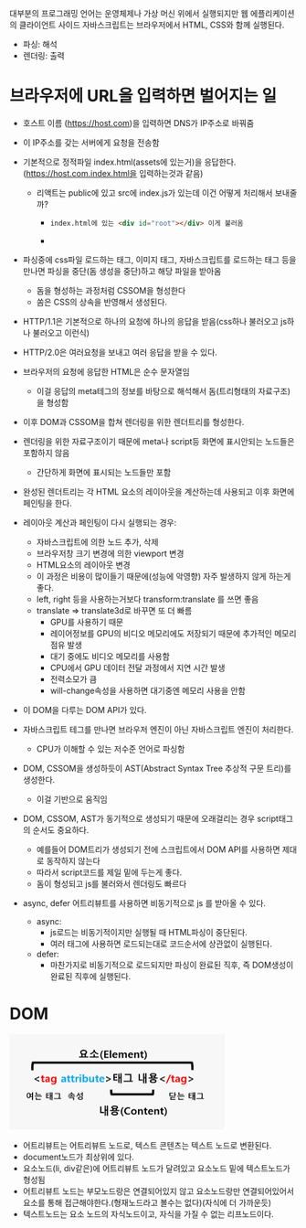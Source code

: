 대부분의 프로그래밍 언어는 운영체제나 가상 머신 위에서 실행되지만 웹 에플리케이션의 클라이언트 사이드 자바스크립트는 브라우저에서 HTML, CSS와 함께 실행된다.

- 파싱: 해석
- 렌더링: 출력



# 브라우저에 URL을 입력하면 벌어지는 일



- 호스트 이름 (https://host.com)을 입력하면 DNS가 IP주소로 바꿔줌

- 이 IP주소를 갖는 서버에게 요청을 전송함

- 기본적으로 정적파일 index.html(assets에 있는거)을 응답한다.(https://host.com.index.html을 입력하는것과 같음)

  - 리액트는 public에 있고 src에 index.js가 있는데 이건 어떻게 처리해서 보내줄까?

    - ``` html
      index.html에 있는 <div id="root"></div> 이게 불러옴
      ```

    - 

- 파싱중에 css파일 로드하는 태그, 이미지 태그, 자바스크립트를 로드하는 태그 등을 만나면 파싱을 중단(돔 생성을 중단)하고 해당 파일을 받아옴

  - 돔을 형성하는 과정처럼 CSSOM을 형성한다
  - 쏨은 CSS의 상속을 반영해서 생성된다.

- HTTP/1.1은 기본적으로 하나의 요청에 하나의 응답을 받음(css하나 불러오고 js하나 불러오고 이런식)

- HTTP/2.0은 여러요청을 보내고 여러 응답을 받을 수 있다.

- 브라우저의 요청에 응답한 HTML은 순수 문자열임

  - 이걸 응답의 meta테그의 정보를 바탕으로 해석해서 돔(트리형태의 자료구조)을 형성함



- 이후 DOM과 CSSOM을 합쳐 렌더링을 위한 렌더트리를 형성한다.
- 렌더링을 위한 자료구조이기 때문에 meta나 script등 화면에 표시안되는 노드들은 포함하지 않음
  - 간단하게 화면에 표시되는 노드들만 포함
- 완성된 렌더트리는 각 HTML 요소의 레이아웃을 계산하는데 사용되고 이후 화면에 페인팅을 한다.
- 레이아웃 계산과 페인팅이 다시 실행되는 경우:
  - 자바스크립트에 의한 노드 추가, 삭제
  - 브라우저창 크기 변경에 의한 viewport 변경
  - HTML요소의 레이아웃 변경
  - 이 과정은 비용이 많이들기 때문에(성능에 악영향) 자주 발생하지 않게 하는게 좋다.
  - left, right 등을 사용하는거보다 transform:translate 를 쓰면 좋음
  - translate => translate3d로 바꾸면 또 더 빠름
    - GPU를 사용하기 때문
    - 레이어정보를 GPU의 비디오 메모리에도 저장되기 때문에 추가적인 메모리 점유 발생
    - 대기 중에도 비디오 메모리를 사용함
    - CPU에서 GPU 데이터 전달 과정에서 지연 시간 발생
    - 전력소모가 큼
    - will-change속성을 사용하면 대기중엔 메모리 사용을 안함

- 이 DOM을 다루는 DOM API가 있다.



- 자바스크립트 테그를 만나면 브라우저 엔진이 아닌 자바스크립트 엔진이 처리한다.
  - CPU가 이해할 수 있는 저수준 언어로 파싱함
- DOM, CSSOM을 생성하듯이 AST(Abstract Syntax Tree 추상적 구문 트리)를 생성한다.
  - 이걸 기반으로 움직임



- DOM, CSSOM, AST가 동기적으로 생성되기 때문에 오래걸리는 경우 script태그의 순서도 중요하다.
  - 예를들어 DOM트리가 생성되기 전에 스크립트에서 DOM API를 사용하면 제대로 동작하지 않는다
  - 따라서 script코드를 제일 밑에 두는게 좋다.
  - 돔이 형성되고 js를 불러와서 렌더링도 빠르다
- async, defer 어트리뷰트를 사용하면 비동기적으로 js 를 받아올 수 있다.
  - async:
    - js로드는 비동기적이지만 실행될 때 HTML파싱이 중단된다.
    - 여러 태그에 사용하면 로드되는대로 코드순서에 상관없이 실행된다.
  - defer:
    - 마찬가지로 비동기적으로 로드되지만 파싱이 완료된 직후, 즉 DOM생성이 완료된 직후에 실행된다.





# DOM

![image-20230221114321908](랜더링.assets/image-20230221114321908.png)

- 어트리뷰트는 어트리뷰트 노드로, 텍스트 콘텐츠는 텍스트 노드로 변환된다.
- document노드가 최상위에 있다.
- 요소노드(li, div같은)에 어트리뷰트 노드가 달려있고 요소노드 밑에 텍스트노드가 형성됨
- 어트리뷰트 노드는 부모노드랑은 연결되어있지 않고 요소노드랑만 연결되어있어서 요소를 통해 접근해야한다.(형재노드라고 볼수는 없다)(자식에 더 가까운듯)
- 텍스트노드는 요소 노드의 자식노드이고, 자식을 가질 수 없는 리프노드이다.